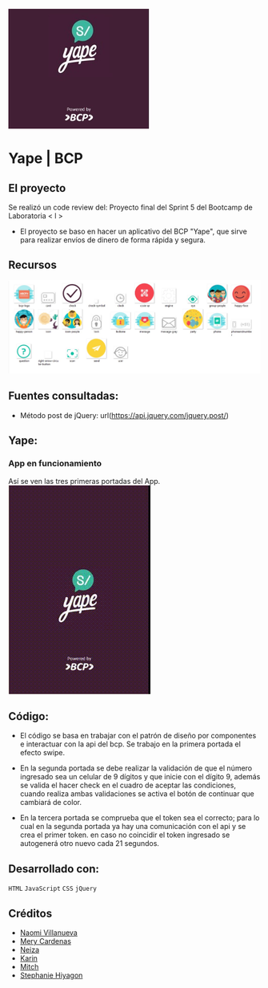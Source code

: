 ![Yape](readme/yape.jpg)

# Yape | BCP

## El proyecto
Se realizó un code review del:
Proyecto final del Sprint 5 del Bootcamp de Laboratoria < l >

- El proyecto se baso en hacer un aplicativo del BCP "Yape", que sirve para realizar envíos de dinero de forma rápida y segura.

## Recursos
![recursos](readme/recursos.jpg)

## Fuentes consultadas:
- Método post de jQuery: url(https://api.jquery.com/jquery.post/)

## Yape: 

### App en funcionamiento
Así se ven las tres primeras portadas del App.<br/>
![gif-yape](readme/yape.gif)

## Código:
- El código se basa en trabajar con el patrón de diseño por componentes e interactuar con la api del bcp. Se trabajo en la primera portada el efecto swipe.
- En la segunda portada se debe realizar la validación de que el número ingresado sea un celular de 9 dígitos y que inicie con el dígito 9, además se valida el hacer check en el cuadro de aceptar las condiciones, cuando realiza ambas validaciones se activa el botón de continuar que cambiará de color.

- En la tercera portada se comprueba que el token sea el correcto; para lo cual en la segunda portada ya hay una comunicación con el api y se crea el primer token. en caso no coincidir el token ingresado se autogenerá otro nuevo cada 21 segundos.

## Desarrollado con:

`HTML` `JavaScript` `CSS`  `jQuery`  

##  Créditos
* [Naomi Villanueva](https://github.com/naovillaj)
* [Mery Cardenas](https://github.com/betsiana)
* [Neiza ](https://github.com/Maryleo3007)
* [Karin](https://github.com/lulublondet)
* [Mitch](https://github.com/maiart46rrrrrrr)
* [Stephanie Hiyagon](https://github.com/stephHiyagon)
